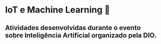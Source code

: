 # IoT e Machine Learning 🤖
## Atividades desenvolvidas durante o evento sobre Inteligência Artificial organizado pela DIO.

